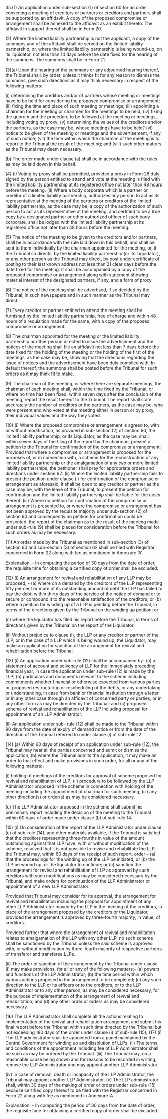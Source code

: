 35.(1) An application under sub-section (1) of section 60 for an order convening a meeting of creditors or partners or creditors and partners shall be supported by an affidavit. A copy of the proposed compromise or arrangement shall be annexed to the affidavit as an exhibit thereto. The affidavit in support thereof shall be in Form 20.

(2) Where the limited liability partnership is not the applicant, a copy of the summons and of the affidavit shall be served on the limited liability partnership, or, where the limited liability partnership is being wound-up, on its liquidator, not less than 14 days before the date fixed for the hearing of the summons. The summons shall be in Form 21.

(3)(a) Upon the hearing of the summons or any adjourned hearing thereof, the Tribunal shall, by order, unless it thinks fit for any reason to dismiss the summons, give such directions as it may think necessary in respect of the following matters:

(i)	determining the creditors and/or of partners whose meeting or meetings have to be held for considering the proposed compromise or arrangement;
(ii)	fixing the time and place of such meeting or meetings;
(iii)	appointing a chairman for the meeting or chairmen for the meetings to be held;
(iv)	fixing the quorum and the procedure to be followed at the meeting or meetings, including voting by proxy;
(v)	determining the values of the creditors and/or the partners, as the case may be, whose meetings have to be held?
(vi)	notice to be given of the meeting or meetings and the advertisement, if any, of such notice;
(vii)	the time within which the chairman of the meeting is to report to the Tribunal the result of the meeting; and (viii)	such other matters as the Tribunal may deem necessary.

(b) The order made under clause (a) shall be in accordance with the rules as may be laid down in this behalf.

(4)	(i) Voting by proxy shall be permitted, provided a proxy in Form 26 duly signed by the person entitled to attend and vote at the meeting is filed with the limited liability partnership at its registered office not later than 48 hours before the meeting.
(ii)	Where a body corporate which is a partner or creditor of a limited liability partnership, authorizes any person to act as its representative at the meeting of the partners or creditors of the limited liability partnership, as the case may be, a copy of the authorization of such person to act as its representative at the meeting, and certified to be a true copy by a designated partner or other authorized officer of such body corporate, shall be lodged with the limited liability partnership at its registered office not later than 48 hours before the meeting.

(5) The notice of the meeting to be given to the creditors and/or partners, shall be in accordance with the rule laid down in this behalf, and shall be sent to them individually by the chairman appointed for the meeting, or, if the Tribunal so directs, by the limited liability partnership (or its Liquidator), or any other person as the Tribunal may direct, by post under certificate of posting to their last known address not less than 21 clear days before the date fixed for the meeting. It shall be accompanied by a copy of the proposed compromise or arrangement along with statement showing material interest of the designated partners, if any, and a form of proxy.

(6) The notice of the meeting shall be advertised, if so decided by the Tribunal, in such newspapers and in such manner as the Tribunal may direct.

(7) Every creditor or partner entitled to attend the meeting shall be furnished by the limited liability partnership, free of charge and within 48 hours of a requisition made for the same, with a copy of the proposed compromise or arrangement.

(8) The chairman appointed for the meeting or the limited liability partnership or other person directed to issue the advertisement and the notices of the meeting shall file an affidavit not less than 7 days before the date fixed for the holding of the meeting or the holding of the first of the meetings, as the case may be, showing that the directions regarding the issue of notices and the advertisement have been duly complied with. In default thereof, the summons shall be posted before the Tribunal for such orders as it may think fit to make.

(9) The chairman of the meeting, or where there are separate meetings, the chairman of each meeting shall, within the time fixed by the Tribunal, or where no time has been fixed, within seven days after the conclusion of the meeting, report the result thereof to the Tribunal. The report shall state accurately the number of creditors or the partners, as the case may be, who were present and who voted at the meeting either in person or by proxy, their individual values and the way they voted.

(10)	(i) Where the proposed compromise or arrangement is agreed to, with or without modification, as provided in sub-section (2) of section 60, the limited liability partnership, or its Liquidator, as the case may be, shall, within seven days of the filing of the report by the chairman, present a petition to the Tribunal for confirmation of the compromise or arrangement: Provided that where a compromise or arrangement is proposed for the purposes of, or in connection with, a scheme for the reconstruction of any limited liability partnership or the amalgamation of any two or more limited liability partnerships, the petitioner shall pray for appropriate orders and directions under section 62.
(ii) Where the limited liability partnership fails to present the petition under clause (i) for confirmation of the compromise or arrangement as aforesaid, it shall be open to any creditor or partner as the case may be, with the leave of the Tribunal, to present the petition for confirmation and the limited liability partnership shall be liable for the costs thereof.
(iii) Where no petition for confirmation of the compromise or arrangement is presented to, or where the compromise or arrangement has not been approved by the requisite majority under sub-section (2) of section 60 and consequently no petition for confirmation could be presented, the report of the chairman as to the result of the meeting made under sub-rule (9) shall be placed for consideration before the Tribunal for such orders as may be necessary.

(11)	An order made by the Tribunal as mentioned in sub-section (3) of section 60 and sub-section (3) of section 62 shall be filed with Registrar concerned in Form 22 along with fee as mentioned in Annexure ‘A’.

Explanation. - In computing the period of 30 days from the date of order, the requisite time for obtaining a certified copy of order shall be excluded.

(12) (i)	An arrangement for revival and rehabilitation of any LLP may be proposed, -
(a)	where on a demand by the creditors of the LLP representing fifty per cent or more of its outstanding amount of debt the LLP has failed to pay the debt, within thirty days of the service of the notice of demand or to secure or compound it to the reasonable satisfaction of the creditors; or
(b)	where a petition for winding up of a LLP is pending before the Tribunal, in terms of the directions given by the Tribunal on the winding up petition; or

(c)	where the liquidator has filed his report before the Tribunal, in terms of directions given by the Tribunal on the report of the Liquidator.

(ii)	Without prejudice to clause (i), the LLP or any creditor or partner of the LLP, or in the case of a LLP which is being wound up, the Liquidator, may make an application for sanction of the arrangement for revival and rehabilitation before the Tribunal.

(13)	(i) An application under sub-rule (12) shall be accompanied by-
(a)	a statement of account and solvency of LLP for the immediately preceding financial year, in case the application under sub-rule (12) is made by the LLP;
(b)	particulars and documents relevant to the scheme including commitments whether financial or otherwise expected from various parties or, proposed restructuring or rescheduling of the debts, or any undertaking or understanding, in case from bank or financial institution through a letter or in any other case through an affidavit of concerned party or parties, or in any other form as may be directed by the Tribunal; and
(c)	proposed scheme of revival and rehabilitation of the LLP including proposal for appointment of an LLP Administrator.

(ii) An application under sub- rule (12) shall be made to the Tribunal within 90 days from the date of expiry of demand notice or from the date of the direction of the Tribunal referred to under clause (i) of sub-rule 12.

(14) (a) Within 60 days of receipt of an application under sub-rule (12), the Tribunal may hear all the parties concerned and admit or dismiss the application;
(b) where the Tribunal admits the application, it may make an order to that effect and make provisions in such order, for all or any of the following matters:-

(i)	holding of meetings of the creditors for approval of scheme proposed for revival and rehabilitation of LLP;
(ii)	procedure to be followed by the LLP Administrator proposed in the scheme in connection with holding of the meeting including the appointment of chairman for such meeting;
(iii) any other direction(s) or order(s) as may be considered necessary.

(c)	The LLP Administrator proposed in the scheme shall submit his preliminary report including the decision of the meeting to the Tribunal within 60 days of order made under clause (b) of sub-rule 14.

(15) (i) On consideration of the report of the LLP Administrator under clause (c) of sub-rule (14), and other materials available, if the Tribunal is satisfied that the creditors representing three-fourths in value of the amount outstanding against that LLP have, with or without modification of the scheme, resolved that it is not possible to revive and rehabilitate the LLP, the Tribunal may, within 60 days of the receipt of such report, order –
(a) that the proceedings for the winding up of the LLP be initiated; or
(b) the LLP be wound up, or the liquidator to continue; or
(c) sanction the arrangement for revival and rehabilitation of LLP as approved by such creditors with such modifications as may be considered necessary by the Tribunal, and make orders for continuation of the LLP Administrator or appointment of a new LLP Administrator:

Provided that Tribunal may consider for its approval, the arrangement for revival and rehabilitation including the proposal for appointment of any other LLP Administrator moved by the LLP in the meeting of the creditors, in place of the arrangement proposed by the creditors or the Liquidator, provided the arrangement is approved by three-fourth majority, in value, of creditors.

Provided further that where the arrangement of revival and rehabilitation relates to amalgamation of the LLP with any other LLP, no such scheme shall be sanctioned by the Tribunal unless the said scheme is approved with, or without modification by three-fourth majority of respective partners of transferor and transferee LLPs.

(ii)	The order of sanction of the arrangement by the Tribunal under clause (i) may make provisions, for all or any of the following matters:-
(a)	powers and functions of the LLP Administrator;
(b) the time period within which various actions proposed in the arrangement to be completed;
(c) any such direction to the LLP or its officers or to the creditors, or to the LLP Administrator or to any other person, as may be considered necessary, for the purpose of implementation of the arrangement of revival and rehabilitation; and
(d) any other order or orders as may be considered necessary.

(16) The LLP Administrator shall complete all the actions relating to implementation of the revival and rehabilitation arrangement and submit his final report before the Tribunal within such time directed by the Tribunal but not exceeding 180 days of the order under clause
(i) of sub-rule (15); (17)	(i) The LLP administrator shall be appointed from a panel maintained by the Central Government for winding up and dissolution of LLPs.
(ii)	The terms and conditions of the appointment including fee of LLP Administrator shall be such as may be ordered by the Tribunal.
(iii) The Tribunal may, on a reasonable cause being shown and for reasons to be recorded in writing, remove the LLP Administrator and may appoint another LLP Administrator.

(iv)	In case of removal, death or incapacity of the LLP Administrator, the Tribunal may appoint another LLP Administrator.
(v) The LLP administrator shall, within 30 days of the making of order or orders under sub-rule (15) because certified copy thereof to be filed with the Registrar concerned in Form 22 along with fee as mentioned in Annexure ‘A’.

Explanation. - In computing the period of 30 days from the date of order, the requisite time for obtaining a certified copy of order shall be excluded.
